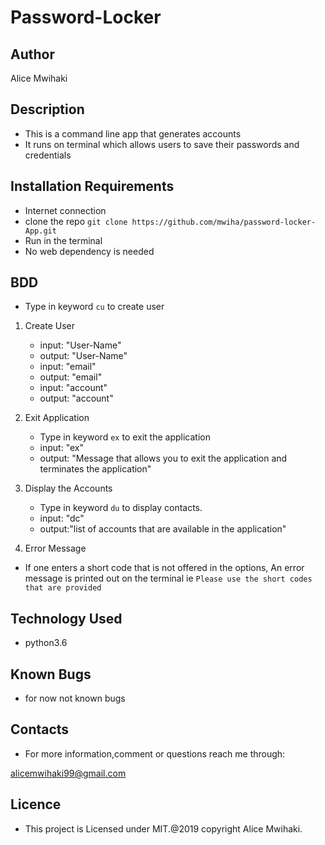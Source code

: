 # Password-Locker #

## Author ##

Alice Mwihaki

## Description ##

- This is a command line app that generates accounts
- It runs on terminal which allows users to save their passwords and credentials

## Installation Requirements ##

- Internet connection
- clone the repo
 ```git clone https://github.com/mwiha/password-locker-App.git```
- Run in the terminal
- No web dependency is needed

## BDD ##

- Type in keyword ```cu``` to create user

1. Create User

    - input: "User-Name"
    - output: "User-Name"
    - input: "email"
    - output: "email"
    - input: "account"
    - output: "account"

2. Exit Application

    - Type in keyword ``ex`` to exit the application
    - input: "ex"
    - output: "Message that allows you to exit the application and terminates the application"

3. Display the Accounts

    - Type in keyword `du` to display contacts.
    - input: "dc"
    - output:"list of accounts that are available in the application"

4. Error Message

- If one enters a short code that is not offered in the options, An error message is printed out on the terminal ie `Please use the short codes that are provided`

## Technology Used ##

- python3.6

## Known Bugs ##

- for now not known bugs

## Contacts ##

- For more information,comment or questions reach me through:

 alicemwihaki99@gmail.com

## Licence ##

- This project is Licensed under MIT.@2019 copyright Alice Mwihaki.
